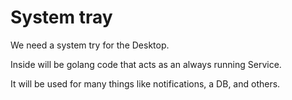 # System tray

We need a system try for the Desktop.

Inside will be golang code that acts as an always running Service.

It will be used for many things like notifications, a DB, and others.